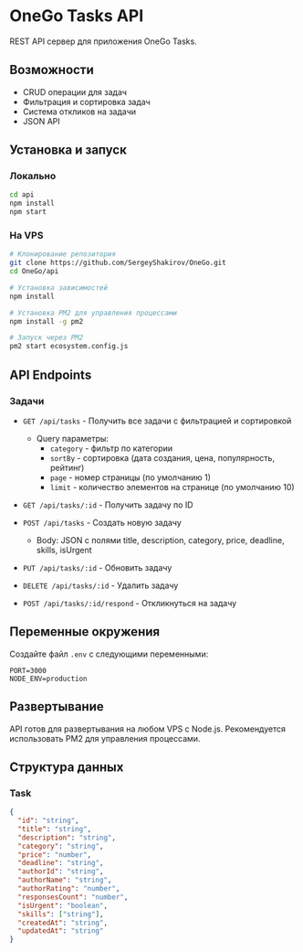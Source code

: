 # OneGo Tasks API

REST API сервер для приложения OneGo Tasks.

## Возможности

- CRUD операции для задач
- Фильтрация и сортировка задач
- Система откликов на задачи
- JSON API

## Установка и запуск

### Локально

```bash
cd api
npm install
npm start
```

### На VPS

```bash
# Клонирование репозитория
git clone https://github.com/SergeyShakirov/OneGo.git
cd OneGo/api

# Установка зависимостей
npm install

# Установка PM2 для управления процессами
npm install -g pm2

# Запуск через PM2
pm2 start ecosystem.config.js
```

## API Endpoints

### Задачи

- `GET /api/tasks` - Получить все задачи с фильтрацией и сортировкой
  - Query параметры:
    - `category` - фильтр по категории
    - `sortBy` - сортировка (дата создания, цена, популярность, рейтинг)
    - `page` - номер страницы (по умолчанию 1)
    - `limit` - количество элементов на странице (по умолчанию 10)

- `GET /api/tasks/:id` - Получить задачу по ID

- `POST /api/tasks` - Создать новую задачу
  - Body: JSON с полями title, description, category, price, deadline, skills, isUrgent

- `PUT /api/tasks/:id` - Обновить задачу

- `DELETE /api/tasks/:id` - Удалить задачу

- `POST /api/tasks/:id/respond` - Откликнуться на задачу

## Переменные окружения

Создайте файл `.env` с следующими переменными:

```
PORT=3000
NODE_ENV=production
```

## Развертывание

API готов для развертывания на любом VPS с Node.js. 
Рекомендуется использовать PM2 для управления процессами.

## Структура данных

### Task
```json
{
  "id": "string",
  "title": "string",
  "description": "string", 
  "category": "string",
  "price": "number",
  "deadline": "string",
  "authorId": "string",
  "authorName": "string",
  "authorRating": "number",
  "responsesCount": "number",
  "isUrgent": "boolean",
  "skills": ["string"],
  "createdAt": "string",
  "updatedAt": "string"
}
```
